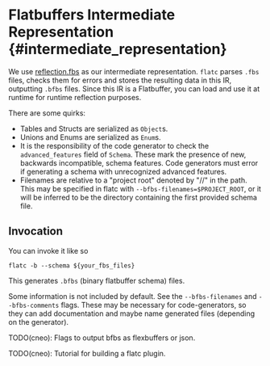 # Flatbuffers Intermediate Representation {#intermediate_representation}

We use [reflection.fbs](https://github.com/google/flatbuffers/blob/master/reflection/reflection.fbs)
as our intermediate representation. `flatc` parses `.fbs` files, checks them for
errors and stores the resulting data in this IR, outputting `.bfbs` files.
Since this IR is a Flatbuffer, you can load and use it at runtime for runtime
reflection purposes.

There are some quirks:
- Tables and Structs are serialized as `Object`s.
- Unions and Enums are serialized as `Enum`s.
- It is the responsibility of the code generator to check the `advanced_features`
  field of `Schema`. These mark the presence of new, backwards incompatible,
  schema features. Code generators must error if generating a schema with
  unrecognized advanced features.
- Filenames are relative to a "project root" denoted by "//" in the path. This
  may be specified in flatc with `--bfbs-filenames=$PROJECT_ROOT`, or it will be
  inferred to be the directory containing the first provided schema file.


## Invocation
You can invoke it like so
```{.sh}
flatc -b --schema ${your_fbs_files}
```
This generates `.bfbs` (binary flatbuffer schema) files.

Some information is not included by default. See the `--bfbs-filenames` and
`--bfbs-comments` flags. These may be necessary for code-generators, so they can
add documentation and maybe name generated files (depending on the generator).


TODO(cneo): Flags to output bfbs as flexbuffers or json.

TODO(cneo): Tutorial for building a flatc plugin.
